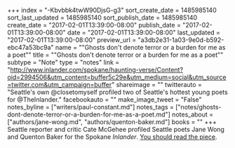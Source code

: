 +++
index = "-Kbvbbk4twW90DjsG-g3"
sort_create_date = 1485985140
sort_last_updated = 1485985140
sort_publish_date = 1485985140
create_date = "2017-02-01T13:39:00-08:00"
publish_date = "2017-02-01T13:39:00-08:00"
date = "2017-02-01T13:39:00-08:00"
last_updated = "2017-02-01T13:39:00-08:00"
preview_url = "a3db2e31-1a03-9e0d-b592-ebc47a53bc9a"
name = "\"Ghosts don't denote terror or a burden for me as a poet\""
title = "\"Ghosts don't denote terror or a burden for me as a poet\""
subtype = "Note"
type = "notes"
link = "http://www.inlander.com/spokane/haunting-verse/Content?oid=2994506&utm_content=buffer5c29e&utm_medium=social&utm_source=twitter.com&utm_campaign=buffer"
shareimage = ""
twitterauto = "Seattle's own @closetomyself profiled two of Seattle's hottest young poets for @TheInlander."
facebookauto = ""
make_image_tweet = "False"
notes_byline = ["writers/paul-constant.md"]
notes_tags = ["notes/ghosts-dont-denote-terror-or-a-burden-for-me-as-a-poet.md"]
notes_about = ["authors/jane-wong.md", "authors/quenton-baker.md"]
books = ""
+++
Seattle reporter and critic Cate McGehee profiled Seattle poets Jane Wong and Quenton Baker for the Spokane *Inlander*. [You should read the piece](http://www.inlander.com/spokane/haunting-verse/Content?oid=2994506&utm_content=buffer5c29e&utm_medium=social&utm_source=twitter.com&utm_campaign=buffer).